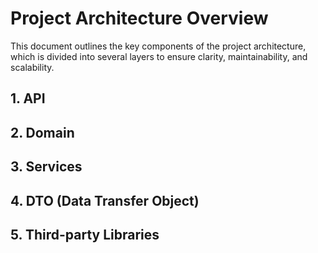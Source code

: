 # Project Architecture Overview

This document outlines the key components of the project architecture, which is divided into several layers to ensure clarity, maintainability, and scalability.

## 1. API

## 2. Domain

## 3. Services

## 4. DTO (Data Transfer Object)

## 5. Third-party Libraries
